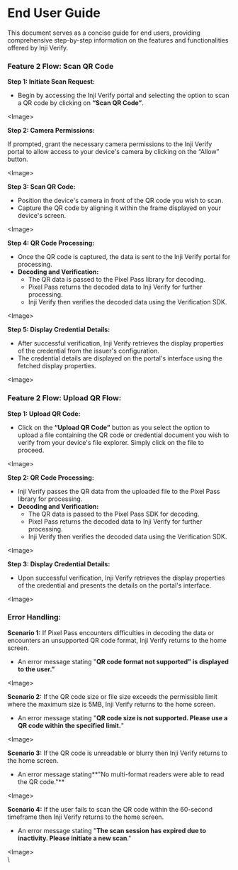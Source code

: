 # End User Guide

This document serves as a concise guide for end users, providing comprehensive step-by-step information on the features and functionalities offered by Inji Verify.

### **Feature 2 Flow: Scan QR Code**

**Step 1: Initiate Scan Request:**

* Begin by accessing the Inji Verify portal and selecting the option to scan a QR code by clicking on **“Scan QR Code”**.

\<Image>



**Step 2: Camera Permissions:**

If prompted, grant the necessary camera permissions to the Inji Verify portal to allow access to your device's camera by clicking on the “Allow” button.



\<Image>



**Step 3: Scan QR Code:**

* Position the device's camera in front of the QR code you wish to scan.
* Capture the QR code by aligning it within the frame displayed on your device's screen.



\<Image>



**Step 4: QR Code Processing:**

* Once the QR code is captured, the data is sent to the Inji Verify portal for processing.
* **Decoding and Verification:**
  * The QR data is passed to the Pixel Pass library for decoding.
  * Pixel Pass returns the decoded data to Inji Verify for further processing.
  * Inji Verify then verifies the decoded data using the Verification SDK.



\<Image>



**Step 5: Display Credential Details:**

* After successful verification, Inji Verify retrieves the display properties of the credential from the issuer's configuration.
* The credential details are displayed on the portal's interface using the fetched display properties.



\<Image>

### **Feature 2 Flow: Upload QR Flow:**

**Step 1: Upload QR Code:**

* Click on the **“Upload QR Code”** button as you select the option to upload a file containing the QR code or credential document you wish to verify from your device's file explorer. Simply click on the file to proceed.

\<Image>



**Step 2: QR Code Processing:**

* Inji Verify passes the QR data from the uploaded file to the Pixel Pass library for processing.
* **Decoding and Verification:**
  * The QR data is passed to the Pixel Pass SDK for decoding.
  * Pixel Pass returns the decoded data to Inji Verify for further processing.
  * Inji Verify then verifies the decoded data using the Verification SDK.

\<Image>



**Step 3: Display Credential Details:**

* Upon successful verification, Inji Verify retrieves the display properties of the credential and presents the details on the portal's interface.



\<Image>



### **Error Handling:**

**Scenario 1:** If Pixel Pass encounters difficulties in decoding the data or encounters an unsupported QR code format, Inji Verify returns to the home screen.

* An error message stating "**QR code format not supported" is displayed to the user.”**



\<Image>

**Scenario 2:** If the QR code size or file size exceeds the permissible limit where the maximum size is 5MB, Inji Verify returns to the home screen.

* An error message stating "**QR code size is not supported. Please use a QR code within the specified limit.**"



\<Image>



**Scenario 3:** If the QR code is unreadable or blurry then Inji Verify returns to the home screen.

* An error message stating**"No multi-format readers were able to read the QR code."**



\<Image>



**Scenario 4:** If the user fails to scan the QR code within the 60-second timeframe then Inji Verify returns to the home screen.

* An error message stating "**The scan session has expired due to inactivity. Please initiate a new scan**."

\<Image>\
\
